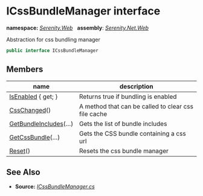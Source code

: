 # ICssBundleManager interface
**namespace:** *[Serenity.Web](../README.md#serenity.web-namespace)*   **assembly**: *[Serenity.Net.Web](../README.md)*

Abstraction for css bundling manager

```csharp
public interface ICssBundleManager
```

## Members

| name | description |
| --- | --- |
| [IsEnabled](ICssBundleManager/IsEnabled.md) { get; } | Returns true if bundling is enabled |
| [CssChanged](ICssBundleManager/CssChanged.md)() | A method that can be called to clear css file cache |
| [GetBundleIncludes](ICssBundleManager/GetBundleIncludes.md)(…) | Gets the list of bundle includes |
| [GetCssBundle](ICssBundleManager/GetCssBundle.md)(…) | Gets the CSS bundle containing a css url |
| [Reset](ICssBundleManager/Reset.md)() | Resets the css bundle manager |

## See Also

* **Source:** *[ICssBundleManager.cs](https://github.com/serenity-is/Serenity/blob/master/src/Serenity.Net.Web/Mvc/ICssBundleManager.cs)*